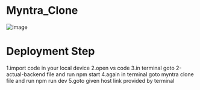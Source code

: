 
# Myntra_Clone
![image](https://github.com/abhishek3432/Myntra_Clone/assets/113165789/6c78ea52-f728-43cc-b164-ba9ffbb6cd6f)

# Deployment Step
1.import code in your local device
2.open vs code 
3.in terminal goto 2-actual-backend file and run
  npm start
4.again in terminal goto myntra clone file and run
  npm run dev
5.goto given host link provided by terminal
